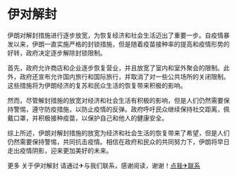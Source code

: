 # 伊对解封

伊朗对解封措施进行逐步放宽，为恢复经济和社会生活迈出了重要一步。自疫情暴发以来，伊朗一直实施严格的封锁措施，但是随着疫苗接种率的提高和疫情形势的好转，政府决定逐步解除封锁限制。

首先，政府允许商店和企业逐步恢复营业，并且放宽了室内和室外聚会的限制。此外，政府还宣布允许国内旅行和国际旅行，并取消了对一些公共场所的关闭限制。这些措施将为伊朗经济的复苏和民众生活的恢复带来积极的影响。

然而，尽管解封措施的放宽对经济和社会生活有积极的影响，但是人们仍然需要保持警惕，遵守防疫措施，以防止疫情的反弹。政府呼吁民众继续保持社交距离，佩戴口罩，并积极接种疫苗，以保护自己和他人的健康安全。

综上所述，伊朗对解封措施的放宽为经济和社会生活的恢复带来了希望，但是人们仍然需要保持警惕，共同抗击疫情。相信在政府和民众的共同努力下，伊朗将早日走出疫情阴影，迎来更加美好的未来。

更多 关于伊对解封 请通过✈与我们联系，感谢阅读，谢谢！[点我✈联系](https://add.k02.cc)